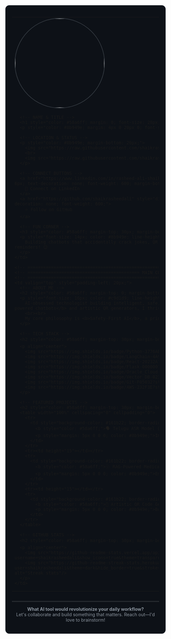 <!--
████████╗██╗  ██╗██████╗ ██╗   ██╗███████╗██████╗ ██╗   ██╗
╚══██╔══╝██║  ██║██╔══██╗██║   ██║██╔════╝██╔══██╗╚██╗ ██╔╝
   ██║   ███████║██████╔╝██║   ██║█████╗  ██████╔╝ ╚████╔╝
   ██║   ██╔══██║██╔═══╝ ██║   ██║██╔══╝  ██╔══██╗  ╚██╔╝
   ██║   ██║  ██║██║     ╚██████╔╝███████╗██║  ██║   ██║
   ╚═╝   ╚═╝  ╚═╝╚═╝      ╚═════╝ ╚══════╝╚═╝  ╚═╝   ╚═╝
Designed with 🤍 by Rasheed Ali & Gemini
-->

<div style="background-color: #0d1117; color: #c9d1d9; font-family: -apple-system, BlinkMacSystemFont, 'Segoe UI', Helvetica, Arial, sans-serif, 'Apple Color Emoji', 'Segoe UI Emoji'; border-radius: 12px; border: 1px solid #30363d; padding: 20px; overflow: hidden;">

<table width="100%" cellspacing="0" cellpadding="0">
  <!-- MAIN LAYOUT TABLE -->
  <tr>
    <!-- ======================================================================================================= -->
    <!-- ============================================= SIDEBAR ================================================= -->
    <!-- ======================================================================================================= -->
    <td width="300" valign="top" style="padding-right: 20px; border-right: 1px solid #30363d;">
      <!-- PROFILE PICTURE -->
      <img src="https://avatars.githubusercontent.com/u/109242999?v=4" width="280" height="280" style="border-radius: 50%; border: 2px solid #30363d; margin-bottom: 20px; display: block;">

      <!-- NAME & TITLE -->
      <h1 style="color: #58a6ff; margin: 0; font-size: 28px; font-weight: 600;">RASHEED ALI</h1>
      <p style="color: #8b949e; margin: 4px 0 20px 0; font-size: 16px;">AI Innovator & Software Engineer</p>

      <!-- LOCATION & STATUS -->
      <p style="color: #8b949e; margin-bottom: 20px;">
        <img src="https://raw.githubusercontent.com/shaikrasheedali/shaikrasheedali/main/location.svg" height="14" style="vertical-align: -2px;"/> Hyderabad, India
        <br>
        <img src="https://raw.githubusercontent.com/shaikrasheedali/shaikrasheedali/main/briefcase.svg" height="14" style="vertical-align: -2px;"/> Leading ASR Research @ Swecha
      </p>

      <!-- CONNECT BUTTONS -->
      <a href="https://www.linkedin.com/in/rasheed-ali-shaik-67a780263" style="display: block; background-color: #238636; color: white; text-align: center; padding: 10px; border-radius: 6px; text-decoration: none; font-weight: 600; margin-bottom: 10px;">
        🔗 Connect on LinkedIn
      </a>
      <a href="https://github.com/shaikrasheedali" style="display: block; background-color: #21262d; color: #c9d1d9; text-align: center; padding: 10px; border-radius: 6px; text-decoration: none; font-weight: 600;">
        ⭐ Follow on GitHub
      </a>

      <!-- FUN CORNER -->
      <h3 style="color: #58a6ff; margin-top: 30px; margin-bottom: 10px; border-bottom: 1px solid #30363d; padding-bottom: 5px;">🧠 Fun Corner</h3>
      <p style="font-size: 14px; color: #8b949e; line-height: 1.5;">
        Building chatbots that accidentally crack jokes, QR art that confuses scanners, and AI agents that remind me to take breaks. Special thanks to my AI muse, Claude, for the break reminders! 😉
      </p>
    </td>

    <!-- ======================================================================================================= -->
    <!-- =========================================== MAIN CONTENT ============================================== -->
    <!-- ======================================================================================================= -->
    <td valign="top" style="padding-left: 20px;">
      <!-- ABOUT ME -->
      <h2 style="color: #58a6ff; margin-top: 0; margin-bottom: 15px; border-bottom: 1px solid #30363d; padding-bottom: 10px;">👋 About Me</h2>
      <p style="font-size: 16px; color: #c9d1d9; line-height: 1.6;">
        AI-obsessed technologist building intelligent, safe, and user-centric tools for diverse languages and domains. From fine-tuning <b>Telugu ASR models</b> to crafting <b>RAG-powered chatbots</b> and artistic QR generators, I thrive at the intersection of user-centric software and generative AI.
        <br><br>
        My core philosophy is <b>Safety-First AI</b>, a principle learned from Anthropic’s AI Fluency framework to ensure every system I build is reliable, transparent, and beneficial.
      </p>

      <!-- TECH STACK -->
      <h2 style="color: #58a6ff; margin-top: 30px; margin-bottom: 15px; border-bottom: 1px solid #30363d; padding-bottom: 10px;">🛠️ Tech Stack & Tools</h2>
      <p align="center">
        <img src="https://img.shields.io/badge/Python-3776AB?style=for-the-badge&logo=python&logoColor=white" alt="Python"/>
        <img src="https://img.shields.io/badge/LangChain-4A90E2?style=for-the-badge&logo=langchain&logoColor=white" alt="LangChain"/>
        <img src="https://img.shields.io/badge/React-20232A?style=for-the-badge&logo=react&logoColor=61DAFB" alt="React"/>
        <img src="https://img.shields.io/badge/Flask-000000?style=for-the-badge&logo=flask&logoColor=white" alt="Flask"/>
        <img src="https://img.shields.io/badge/Oracle_Cloud-F80000?style=for-the-badge&logo=oracle&logoColor=white" alt="Oracle"/>
        <img src="https://img.shields.io/badge/Vector_DB-023047?style=for-the-badge&logo=weaviate&logoColor=white" alt="Vector DBs"/>
        <img src="https://img.shields.io/badge/Git-F05032?style=for-the-badge&logo=git&logoColor=white" alt="Git"/>
        <img src="https://img.shields.io/badge/AWS-232F3E?style=for-the-badge&logo=amazon-aws&logoColor=white" alt="AWS"/>
      </p>

      <!-- FEATURED PROJECTS -->
      <h2 style="color: #58a6ff; margin-top: 30px; margin-bottom: 20px; border-bottom: 1px solid #30363d; padding-bottom: 10px;">🚀 Key Projects & Impact</h2>
      <table width="100%" cellspacing="0" cellpadding="0">
        <tr>
          <td style="background-color: #161b22; border-radius: 8px; padding: 15px; border: 1px solid #30363d;">
            <b style="color: #58a6ff;">🗣️ Telugu ASR Model (Swecha SOAI)</b>
            <p style="margin: 5px 0 0 0; color: #8b949e;">Improved speech recognition accuracy for an underrepresented language through advanced preprocessing and ML pipelines.</p>
          </td>
        </tr>
        <tr><td height="15"></td></tr>
        <tr>
          <td style="background-color: #161b22; border-radius: 8px; padding: 15px; border: 1px solid #30363d;">
            <b style="color: #58a6ff;">🩺 RAG-Powered Medical Chatbot</b>
            <p style="margin: 5px 0 0 0; color: #8b949e;">Empowered non-experts with accurate medical info via a chatbot built with LangChain, ChromaDB & Gemma 2.</p>
          </td>
        </tr>
        <tr><td height="15"></td></tr>
        <tr>
          <td style="background-color: #161b22; border-radius: 8px; padding: 15px; border: 1px solid #30363d;">
            <b style="color: #58a6ff;">🎨 Artistic QR Code Generator</b>
            <p style="margin: 5px 0 0 0; color: #8b949e;">Boosted brand interaction and user curiosity by creating visually engaging codes with SDXL and LoRA.</p>
          </td>
        </tr>
      </table>
      
      <!-- GITHUB STATS -->
      <h2 style="color: #58a6ff; margin-top: 30px; margin-bottom: 15px; border-bottom: 1px solid #30363d; padding-bottom: 10px;">📊 GitHub Metrics</h2>
      <p align="center">
        <img src="https://github-readme-stats.vercel.app/api?username=shaikrasheedali&show_icons=true&theme=transparent&hide_border=true&title_color=58a6ff&text_color=c9d1d9&icon_color=58a6ff" alt="Rasheed's GitHub stats"/>
        <img src="https://github-readme-streak-stats.herokuapp.com/?user=shaikrasheedali&theme=dark&hide_border=true&stroke=c9d1d9&background=0d1117&ring=58a6ff&fire=58a6ff&currStreakNum=c9d1d9&sideNums=c9d1d9&currStreakLabel=58a6ff&sideLabels=c9d1d9" alt="Streak stats"/>
      </p>
    </td>
  </tr>
</table>

<!-- FINAL CALL TO ACTION -->
<hr style="border: 1px solid #30363d; margin-top: 30px;">
<p align="center" style="color: #8b949e; font-size: 14px;">
  <b>What AI tool would revolutionize your daily workflow?</b>
  <br>
  Let's collaborate and build something that matters. Reach out—I'd love to brainstorm!
</p>

</div>
